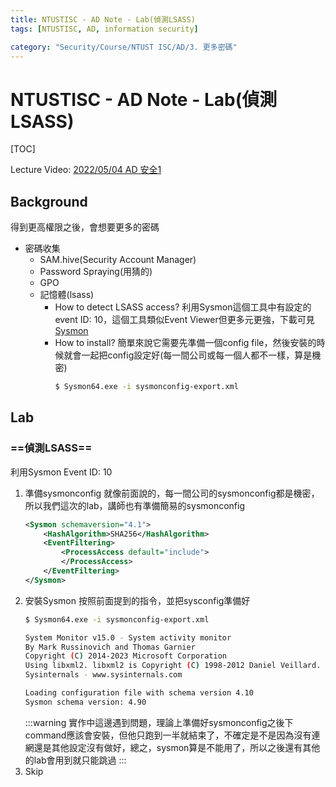 ```yaml
---
title: NTUSTISC - AD Note - Lab(偵測LSASS)
tags: [NTUSTISC, AD, information security]

category: "Security/Course/NTUST ISC/AD/3. 更多密碼"
---
```


# NTUSTISC - AD Note - Lab(偵測LSASS)
[TOC]

Lecture Video: [2022/05/04 AD 安全1](https://youtu.be/Cv2gNQkDM8Q?si=l1na5hFGpAPk6Uux&t=4257)

## Background
得到更高權限之後，會想要更多的密碼
* 密碼收集
    * SAM.hive(Security Account Manager)
    * Password Spraying(用猜的)
    * GPO
    * 記憶體(lsass)
        * How to detect LSASS access?
        利用Sysmon這個工具中有設定的event ID: 10，這個工具類似Event Viewer但更多元更強，下載可見[Sysmon](https://docs.microsoft.com/en-us/sysinternals/downloads/sysmon)
        * How to install?
        簡單來說它需要先準備一個config file，然後安裝的時候就會一起把config設定好(每一間公司或每一個人都不一樣，算是機密)
            ```bash
            $ Sysmon64.exe -i sysmonconfig-export.xml
            ```

## Lab

### ==偵測LSASS==
利用Sysmon Event ID: 10
1. 準備sysmonconfig
    就像前面說的，每一間公司的sysmonconfig都是機密，所以我們這次的lab，講師也有準備簡易的sysmonconfig
    ```xml
    <Sysmon schemaversion="4.1">
        <HashAlgorithm>SHA256</HashAlgorithm>
        <EventFiltering>
            <ProcessAccess default="include">   
            </ProcessAccess>
        </EventFiltering>
    </Sysmon>
    ```
2. 安裝Sysmon
    按照前面提到的指令，並把sysconfig準備好
    ```bash
    $ Sysmon64.exe -i sysmonconfig-export.xml

    System Monitor v15.0 - System activity monitor
    By Mark Russinovich and Thomas Garnier
    Copyright (C) 2014-2023 Microsoft Corporation
    Using libxml2. libxml2 is Copyright (C) 1998-2012 Daniel Veillard. All Rights Reserved.
    Sysinternals - www.sysinternals.com

    Loading configuration file with schema version 4.10
    Sysmon schema version: 4.90
    ```
    :::warning
    實作中這邊遇到問題，理論上準備好sysmonconfig之後下command應該會安裝，但他只跑到一半就結束了，不確定是不是因為沒有連網還是其他設定沒有做好，總之，sysmon算是不能用了，所以之後還有其他的lab會用到就只能跳過
    :::
3. Skip
